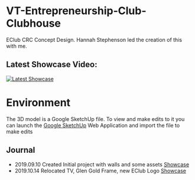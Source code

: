 # VT-Entrepreneurship-Club-Clubhouse

EClub CRC Concept Design. Hannah Stephenson led the creation of this with me.

## Latest Showcase Video: 
[![Latest Showcase](https://img.youtube.com/vi/1RKZhQ0pr6w/0.jpg)](https://www.youtube.com/watch?v=1RKZhQ0pr6w)

# Environment 

The 3D model is a Google SketchUp file. To view and make edits to it you can launch the [Google SketchUp](https://www.sketchup.com/) Web Application and import the file to make edits

## Journal 

- 2019.09.10 Created Initial project with walls and some assets [Showcase](https://www.youtube.com/watch?v=s1-X0MoGkLo&feature=youtu.be)
- 2019.10.14 Relocated TV, Glen Gold Frame, new EClub Logo [Showcase](https://www.youtube.com/watch?v=1RKZhQ0pr6w&feature=youtu.be)
